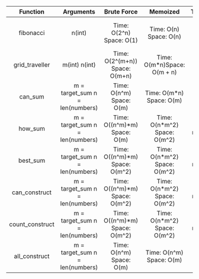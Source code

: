 | Function        | Arguments                        | Brute Force                    | Memoized                     | Tabulated                      |
|:---------------:|:--------------------------------:|:------------------------------:|:----------------------------:|:------------------------------:|
| fibonacci       | n(int)                           | Time: O(2^n)  Space: O(1)      | Time: O(n)  Space: O(n)      | Time: O(n)  Space: O(n)        |
| grid_traveller  | m(int)  n(int)                   | Time: O(2^(m+n))  Space: O(m+n)| Time: O(m*n)Space: O(m + n)  | Time: O(m*n)  Space: O(m*n)    | 
| can_sum         | m = target_sum  n = len(numbers) | Time: O(n^m)  Space: O(m)      | Time: O(m*n)  Space: O(m)    | Time: O(m*n)  Space: O(m)      |
| how_sum         | m = target_sum  n = len(numbers) | Time: O((n^m)*m)  Space: O(m)  | Time: O(n*m^2)  Space: O(m^2)| Time: O(m^2 * n)  Space: O(m^2)|
| best_sum        | m = target_sum  n = len(numbers) | Time: O((n^m)*m)  Space: O(m^2)| Time: O(n*m^2)  Space: O(m^2)| Time: O(m^2 * n)  Space: O(m^2)|
| can_construct   | m = target_sum  n = len(numbers) | Time: O((n^m)*m)  Space: O(m^2)| Time: O(n*m^2)  Space: O(m^2)| Time: O(m^2 * n)  Space: O(m)  |
| count_construct | m = target_sum  n = len(numbers) | Time: O((n^m)*m)  Space: O(m^2)| Time: O(n*m^2)  Space: O(m^2)| Time: O(m^2 * n)  Space: O(m)  |
| all_construct   | m = target_sum  n = len(numbers) | Time: O(n^m)  Space: O(m)      | Time: O(n^m)  Space: O(m)    | Time: O(n^m)  Space: O(n^m)    |

